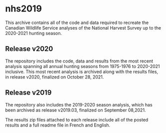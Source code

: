 # nhs2019

This archive contains all of the code and data required to recreate the Canadian Wildlife Service analyses of the National Harvest Survey up to the 2020-2021 hunting season.

## Release v2020
The repository includes the code, data and results from the most recent analysis spanning all annual hunting seasons from 1975-1976 to 2020-2021 inclusive. This most recent analysis is archived along with the results files, in release v2020, finalized on October 28, 2021.

## Release v2019
The repository also includes the 2019-2020 season analysis, which has been archived as release v2019.03, finalized on September 08,2021.

The results zip files attached to each release include all of the posted results and a full readme file in French and English.

